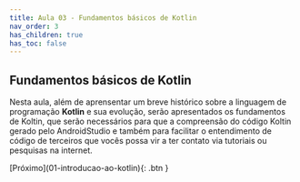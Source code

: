 ```yaml
---
title: Aula 03 - Fundamentos básicos de Kotlin
nav_order: 3
has_children: true
has_toc: false
---
```


## Fundamentos básicos de Kotlin

Nesta aula, além de aprensentar um breve histórico sobre a linguagem de programação **Kotlin** e sua evolução,
serão apresentados os fundamentos de Koltin, que serão necessários para que a compreensão do código
Koltin gerado pelo AndroidStudio e também para facilitar o entendimento de código de terceiros
que vocês possa vir a ter contato via tutoriais ou pesquisas na internet.


<span class="fs-3 float-right">
[Próximo](01-introducao-ao-kotlin){: .btn }
</span>
